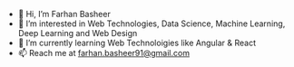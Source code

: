 - 👋 Hi, I’m Farhan Basheer
- 👀 I’m interested in Web Technologies, Data Science, Machine Learning, Deep Learning and Web Design
- 🌱 I’m currently learning Web Technoloigies like Angular & React
- 📫 Reach me at farhan.basheer91@gmail.com

<!---
fbasheer/fbasheer is a ✨ special ✨ repository because its `README.md` (this file) appears on your GitHub profile.
You can click the Preview link to take a look at your changes.
--->
